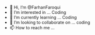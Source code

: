 - 👋 Hi, I’m @FarhanFaroqui
- 👀 I’m interested in ... Coding
- 🌱 I’m currently learning ... Coding
- 💞️ I’m looking to collaborate on ... coding
- 📫 How to reach me ...

<!---
FarhanFaroqui/FarhanFaroqui is a ✨ special ✨ repository because its `README.md` (this file) appears on your GitHub profile.
You can click the Preview link to take a look at your changes.
--->
